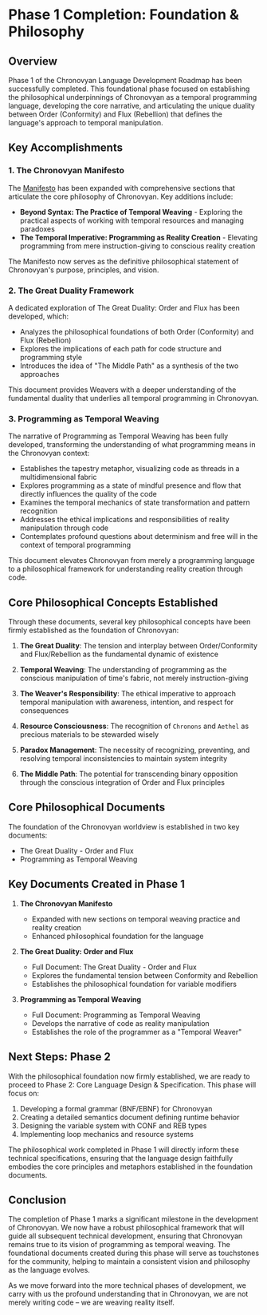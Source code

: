# Phase 1 Completion: Foundation & Philosophy

## Overview

Phase 1 of the Chronovyan Language Development Roadmap has been successfully completed. This foundational phase focused on establishing the philosophical underpinnings of Chronovyan as a temporal programming language, developing the core narrative, and articulating the unique duality between Order (Conformity) and Flux (Rebellion) that defines the language's approach to temporal manipulation.

## Key Accomplishments

### 1. The Chronovyan Manifesto

The [Manifesto](./Manifesto.md) has been expanded with comprehensive sections that articulate the core philosophy of Chronovyan. Key additions include:

- **Beyond Syntax: The Practice of Temporal Weaving** - Exploring the practical aspects of working with temporal resources and managing paradoxes
- **The Temporal Imperative: Programming as Reality Creation** - Elevating programming from mere instruction-giving to conscious reality creation

The Manifesto now serves as the definitive philosophical statement of Chronovyan's purpose, principles, and vision.

### 2. The Great Duality Framework

A dedicated exploration of The Great Duality: Order and Flux has been developed, which:

- Analyzes the philosophical foundations of both Order (Conformity) and Flux (Rebellion)
- Explores the implications of each path for code structure and programming style
- Introduces the idea of "The Middle Path" as a synthesis of the two approaches

This document provides Weavers with a deeper understanding of the fundamental duality that underlies all temporal programming in Chronovyan.

### 3. Programming as Temporal Weaving

The narrative of Programming as Temporal Weaving has been fully developed, transforming the understanding of what programming means in the Chronovyan context:

- Establishes the tapestry metaphor, visualizing code as threads in a multidimensional fabric
- Explores programming as a state of mindful presence and flow that directly influences the quality of the code
- Examines the temporal mechanics of state transformation and pattern recognition
- Addresses the ethical implications and responsibilities of reality manipulation through code
- Contemplates profound questions about determinism and free will in the context of temporal programming

This document elevates Chronovyan from merely a programming language to a philosophical framework for understanding reality creation through code.

## Core Philosophical Concepts Established

Through these documents, several key philosophical concepts have been firmly established as the foundation of Chronovyan:

1. **The Great Duality**: The tension and interplay between Order/Conformity and Flux/Rebellion as the fundamental dynamic of existence

2. **Temporal Weaving**: The understanding of programming as the conscious manipulation of time's fabric, not merely instruction-giving

3. **The Weaver's Responsibility**: The ethical imperative to approach temporal manipulation with awareness, intention, and respect for consequences

4. **Resource Consciousness**: The recognition of `Chronons` and `Aethel` as precious materials to be stewarded wisely

5. **Paradox Management**: The necessity of recognizing, preventing, and resolving temporal inconsistencies to maintain system integrity

6. **The Middle Path**: The potential for transcending binary opposition through the conscious integration of Order and Flux principles

## Core Philosophical Documents

The foundation of the Chronovyan worldview is established in two key documents:

- The Great Duality - Order and Flux
- Programming as Temporal Weaving

## Key Documents Created in Phase 1

1. **The Chronovyan Manifesto**
   - Expanded with new sections on temporal weaving practice and reality creation
   - Enhanced philosophical foundation for the language

2. **The Great Duality: Order and Flux**
   - Full Document: The Great Duality - Order and Flux
   - Explores the fundamental tension between Conformity and Rebellion
   - Establishes the philosophical foundation for variable modifiers

3. **Programming as Temporal Weaving**
   - Full Document: Programming as Temporal Weaving
   - Develops the narrative of code as reality manipulation
   - Establishes the role of the programmer as a "Temporal Weaver"

## Next Steps: Phase 2

With the philosophical foundation now firmly established, we are ready to proceed to Phase 2: Core Language Design & Specification. This phase will focus on:

1. Developing a formal grammar (BNF/EBNF) for Chronovyan
2. Creating a detailed semantics document defining runtime behavior
3. Designing the variable system with CONF and REB types
4. Implementing loop mechanics and resource systems

The philosophical work completed in Phase 1 will directly inform these technical specifications, ensuring that the language design faithfully embodies the core principles and metaphors established in the foundation documents.

## Conclusion

The completion of Phase 1 marks a significant milestone in the development of Chronovyan. We now have a robust philosophical framework that will guide all subsequent technical development, ensuring that Chronovyan remains true to its vision of programming as temporal weaving. The foundational documents created during this phase will serve as touchstones for the community, helping to maintain a consistent vision and philosophy as the language evolves.

As we move forward into the more technical phases of development, we carry with us the profound understanding that in Chronovyan, we are not merely writing code – we are weaving reality itself. 